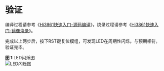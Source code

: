 # 验证<a name="ZH-CN_TOPIC_0000001054370931"></a>

编译过程请参考《[Hi3861快速入门-源码编译](../quick-start/开发Hi3861第一个示例程序.md)》，烧录过程请参考《[Hi3861快速入门-镜像烧录](../quick-start/开发Hi3861第一个示例程序.md)》。

完成以上两步后，按下RST键复位模组，可发现LED在周期性闪烁，与预期相符，验证完毕。

**图 1**  LED闪烁图<a name="fig20768175218527"></a>  
![](figures/LED闪烁图.gif "LED闪烁图")

